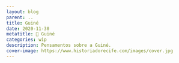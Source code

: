 ```yaml
---
layout: blog
parent: ..
title: Guiné
date: 2020-11-30
metatitle: 📓 Guiné
categories: wip
description: Pensamentos sobre a Guiné.
cover-image: https://www.historiadorecife.com/images/cover.jpg
---
```


